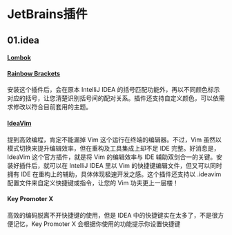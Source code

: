 # JetBrains插件

## 01.idea

#### [Lombok](https://plugins.jetbrains.com/plugin/6317-lombok)

#### [Rainbow Brackets](https://plugins.jetbrains.com/plugin/10080-rainbow-brackets)

安装这个插件后，会在原本 IntelliJ IDEA 的括号匹配功能外，再以不同颜色标示对应的括号，让您清楚识别括号间的配对关系。插件还支持自定义颜色，可以依需求修改以符合目前套用的主题。

#### [IdeaVim](https://plugins.jetbrains.com/plugin/164-ideavim)

提到高效编程，肯定不能漏掉 Vim 这个运行在终端的编辑器。不过，Vim 虽然以模式切换来提升编辑效率，但在重构及工具集成上却不足 IDE 完整。好消息是，IdeaVim 这个官方插件，就是将 Vim 的编辑效率与 IDE 辅助双剑合一的关键。安装好插件后，就可以在 IntelliJ IDEA 里以 Vim 的快捷键编辑文件，但又可以同时拥有 IDE 在重构上的辅助，具体体现极速开发之感。这个插件还支持以 .ideavim 配置文件来自定义快捷键或指令，让您的 Vim 功夫更上一层楼！

#### Key Promoter X

高效的编码脱离不开快捷键的使用，但是 IDEA 中的快捷键实在太多了，不是很方便记忆，Key Promoter X 会根据你使用的功能提示你设置快捷键